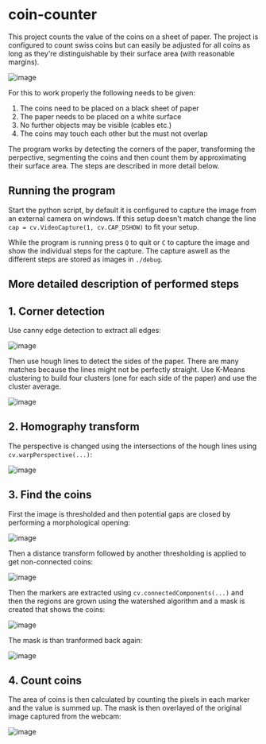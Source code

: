 # coin-counter
This project counts the value of the coins on a sheet of paper. The project is configured to count swiss coins but can easily be adjusted for all coins as long as they're distinguishable by their surface area (with reasonable margins).

![image](doc/screenshot.png)

For this to work properly the following needs to be given:
1. The coins need to be placed on a black sheet of paper
2. The paper needs to be placed on a white surface
3. No further objects may be visible (cables etc.)
4. The coins may touch each other but the must not overlap

The program works by detecting the corners of the paper, transforming the perpective, segmenting the coins and then count them by approximating their surface area. The steps are described in more detail below.

## Running the program
Start the python script, by default it is configured to capture the image from an external camera on windows. If this setup doesn't match change the line `cap = cv.VideoCapture(1, cv.CAP_DSHOW)` to fit your setup.

While the program is running press `Q` to quit or `C` to capture the image and show the individual steps for the capture. The capture aswell as the different steps are stored as images in `./debug`.

## More detailed description of performed steps
## 1. Corner detection
Use canny edge detection to extract all edges:

![image](doc/canny_edge.png)

Then use hough lines to detect the sides of the paper. There are many matches because the lines might not be perfectly straight. Use K-Means clustering to build four clusters (one for each side of the paper) and use the cluster average.

![image](doc/hough_lines.png)

## 2. Homography transform
The perspective is changed using the intersections of the hough lines using `cv.warpPerspective(...)`:

![image](doc/perspective.png)

## 3. Find the coins
First the image is thresholded and then potential gaps are closed by performing a morphological opening:

![image](doc/opening.png)

Then a distance transform followed by another thresholding is applied to get non-connected coins:

![image](doc/centers.png)

Then the markers are extracted using `cv.connectedComponents(...)` and then the regions are grown using the watershed algorithm and a mask is created that shows the coins:

![image](doc/maks.png)

The mask is than tranformed back again:

![image](doc/maks_tranformed.png)

## 4. Count coins
The area of coins is then calculated by counting the pixels in each marker and the value is summed up. The mask is then overlayed of the original image captured from the webcam:

![image](doc/final.png)
